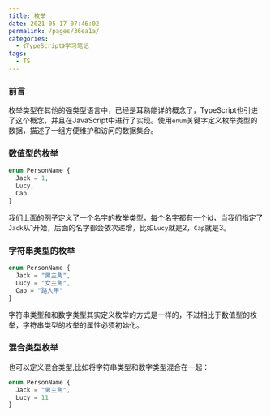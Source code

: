```yaml
---
title: 枚举
date: 2021-05-17 07:46:02
permalink: /pages/36ea1a/
categories:
  - 《TypeScript》学习笔记
tags:
  - TS
---
```

### 前言

枚举类型在其他的强类型语言中，已经是耳熟能详的概念了，TypeScript也引进了这个概念，并且在JavaScript中进行了实现。使用`enum`关键字定义枚举类型的数据，描述了一组方便维护和访问的数据集合。

### 数值型的枚举

```typescript
enum PersonName {
  Jack = 1,
  Lucy,
  Cap
}
```

我们上面的例子定义了一个名字的枚举类型，每个名字都有一个id，当我们指定了`Jack`从1开始，后面的名字都会依次递增，比如`Lucy`就是2，`Cap`就是3。

### 字符串类型的枚举

```typescript
enum PersonName {
  Jack = "男主角",
  Lucy = "女主角",
  Cap = "路人甲"
}
```

字符串类型和和数字类型其实定义枚举的方式是一样的，不过相比于数值型的枚举，字符串类型的枚举的属性必须初始化。

### 混合类型枚举

也可以定义混合类型,比如将字符串类型和数字类型混合在一起：

```typescript
enum PersonName {
  Jack = "男主角",
  Lucy = 11
}
```
